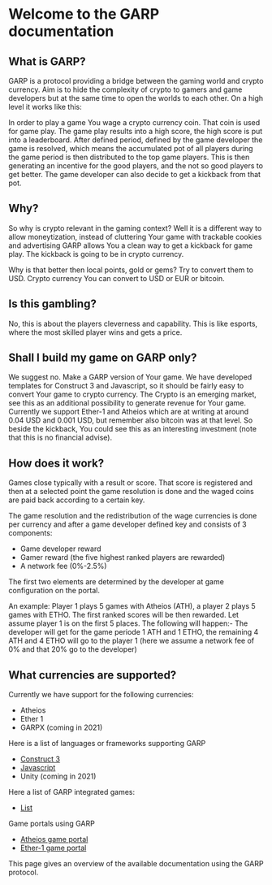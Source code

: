
# Welcome to the GARP documentation
## What is GARP?
GARP is a protocol providing a bridge between the gaming world and crypto currency.
Aim is to hide the complexity of crypto to gamers and game developers but at the same time to
open the worlds to each other. On a high level it works like this:

In order to play a game You wage a crypto currency coin. That coin is used for game play.
The game play results into a high score, the high score is put into a leaderboard.
After defined period, defined by the game developer the game is resolved, which means the
accumulated pot of all players during the game period is then distributed to the top game players.
This is then generating an incentive for the good players, and the not so good players to get better.
The game developer can also decide to get a kickback from that pot.


## Why?
So why is crypto relevant in the gaming context? Well it is a different way to allow moneytization,
instead of cluttering Your game with trackable cookies and advertising GARP allows You a clean way
to get a kickback for game play. The kickback is going to be in crypto currency.

Why is that better then local points, gold or gems? Try to convert them to USD.
Crypto currency You can convert to USD or EUR or bitcoin.

## Is this gambling?
No, this is about the players cleverness and capability. This is like esports, where the
most skilled player wins and gets a price.

## Shall I build my game on GARP only?
We suggest no. Make a GARP version of Your game. We have developed templates for Construct 3
and Javascript, so it should be fairly easy to convert Your game to crypto currency.
The Crypto is an emerging market, see this as an additional possibility to generate revenue
for Your game. Currently we support Ether-1 and Atheios which are at writing at around
0.04 USD and 0.001 USD, but remember also bitcoin was at that level. So beside the kickback,
You could see this as an interesting investment (note that this is no financial advise).

## How does it work?
Games close typically with a result or score. That score is registered and then at a selected point
the game resolution is done and the waged coins are paid back according to a certain key.

The game resolution and the redistribution of the wage currencies is done per currency and after
a game developer defined key and consists of 3 components:

- Game developer reward
- Gamer reward (the five highest ranked players are rewarded)
- A network fee (0%-2.5%)

The first two elements are determined by the developer at game configuration on the portal.

An example:
Player 1 plays 5 games with Atheios (ATH), a player 2 plays 5 games with ETHO. The first
ranked scores will be then rewarded. Let assume player 1 is on the first 5 places.
The following will happen:- The developer will get for the game periode 1 ATH and 1 ETHO, the 
remaining 4 ATH and 4 ETHO will go to the player 1 (here we assume a network fee of 0% and that 20% go to the developer)

## What currencies are supported?
Currently we have support for the following currencies:

* Atheios
* Ether 1
* GARPX (coming in 2021)

Here is a list of languages or frameworks supporting GARP

* [Construct 3](/en/latest/construct3)
* [Javascript](/en/latest/javascript)
* Unity (coming in 2021)

Here a list of GARP integrated games:

* [List](/en/latest/links)    

Game portals using GARP
* [Atheios game portal](https://play.atheios.org)
* [Ether-1 game portal](https://play.ether1.org)

This page gives an overview of the available documentation using the GARP protocol.


